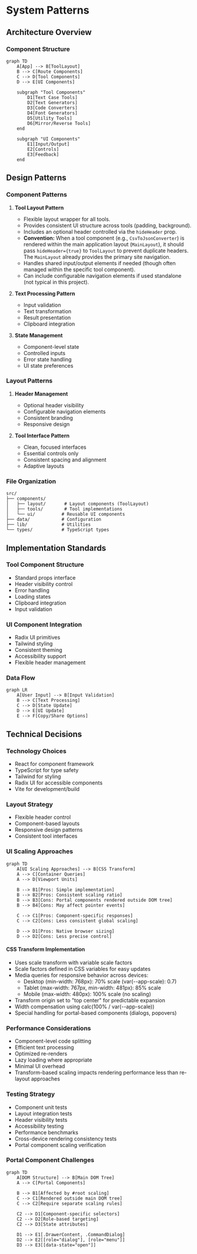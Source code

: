# System Patterns

## Architecture Overview

### Component Structure
```mermaid
graph TD
    A[App] --> B[ToolLayout]
    B --> C[Route Components]
    C --> D[Tool Components]
    D --> E[UI Components]
    
    subgraph "Tool Components"
        D1[Text Case Tools]
        D2[Text Generators]
        D3[Code Converters]
        D4[Font Generators]
        D5[Utility Tools]
        D6[Mirror/Reverse Tools]
    end
    
    subgraph "UI Components"
        E1[Input/Output]
        E2[Controls]
        E3[Feedback]
    end
```

## Design Patterns

### Component Patterns
1. **Tool Layout Pattern**
   - Flexible layout wrapper for all tools.
   - Provides consistent UI structure across tools (padding, background).
   - Includes an optional header controlled via the `hideHeader` prop.
   - **Convention:** When a tool component (e.g., `CsvToJsonConverter`) is rendered within the main application layout (`MainLayout`), it should pass `hideHeader={true}` to `ToolLayout` to prevent duplicate headers. The `MainLayout` already provides the primary site navigation.
   - Handles shared input/output elements if needed (though often managed within the specific tool component).
   - Can include configurable navigation elements if used standalone (not typical in this project).

2. **Text Processing Pattern**
   - Input validation
   - Text transformation
   - Result presentation
   - Clipboard integration

3. **State Management**
   - Component-level state
   - Controlled inputs
   - Error state handling
   - UI state preferences

### Layout Patterns
1. **Header Management**
   - Optional header visibility
   - Configurable navigation elements
   - Consistent branding
   - Responsive design

2. **Tool Interface Pattern**
   - Clean, focused interfaces
   - Essential controls only
   - Consistent spacing and alignment
   - Adaptive layouts

### File Organization
```
src/
├── components/
│   ├── layout/       # Layout components (ToolLayout)
│   ├── tools/        # Tool implementations
│   └── ui/          # Reusable UI components
├── data/            # Configuration
├── lib/             # Utilities
└── types/           # TypeScript types
```

## Implementation Standards

### Tool Component Structure
- Standard props interface
- Header visibility control
- Error handling
- Loading states
- Clipboard integration
- Input validation

### UI Component Integration
- Radix UI primitives
- Tailwind styling
- Consistent theming
- Accessibility support
- Flexible header management

### Data Flow
```mermaid
graph LR
    A[User Input] --> B[Input Validation]
    B --> C[Text Processing]
    C --> D[State Update]
    D --> E[UI Update]
    E --> F[Copy/Share Options]
```

## Technical Decisions

### Technology Choices
- React for component framework
- TypeScript for type safety
- Tailwind for styling
- Radix UI for accessible components
- Vite for development/build

### Layout Strategy
- Flexible header control
- Component-based layouts
- Responsive design patterns
- Consistent tool interfaces

### UI Scaling Approaches
```mermaid
graph TD
    A[UI Scaling Approaches] --> B[CSS Transform]
    A --> C[Container Queries]
    A --> D[Viewport Units]
    
    B --> B1[Pros: Simple implementation]
    B --> B2[Pros: Consistent scaling ratio]
    B --> B3[Cons: Portal components rendered outside DOM tree]
    B --> B4[Cons: May affect pointer events]
    
    C --> C1[Pros: Component-specific responses]
    C --> C2[Cons: Less consistent global scaling]
    
    D --> D1[Pros: Native browser sizing]
    D --> D2[Cons: Less precise control]
```

#### CSS Transform Implementation
- Uses scale transform with variable scale factors
- Scale factors defined in CSS variables for easy updates
- Media queries for responsive behavior across devices:
  - Desktop (min-width: 768px): 70% scale (var(--app-scale): 0.7)
  - Tablet (max-width: 767px, min-width: 481px): 85% scale
  - Mobile (max-width: 480px): 100% scale (no scaling)
- Transform origin set to "top center" for predictable expansion
- Width compensation using calc(100% / var(--app-scale))
- Special handling for portal-based components (dialogs, popovers)

### Performance Considerations
- Component-level code splitting
- Efficient text processing
- Optimized re-renders
- Lazy loading where appropriate
- Minimal UI overhead
- Transform-based scaling impacts rendering performance less than re-layout approaches

### Testing Strategy
- Component unit tests
- Layout integration tests
- Header visibility tests
- Accessibility testing
- Performance benchmarks
- Cross-device rendering consistency tests
- Portal component scaling verification

### Portal Component Challenges
```mermaid
graph TD
    A[DOM Structure] --> B[Main DOM Tree]
    A --> C[Portal Components]
    
    B --> B1[Affected by #root scaling]
    C --> C1[Rendered outside main DOM tree]
    C --> C2[Require separate scaling rules]
    
    C2 --> D1[Component-specific selectors]
    C2 --> D2[Role-based targeting]
    C2 --> D3[State attributes]
    
    D1 --> E1[.DrawerContent, .CommandDialog]
    D2 --> E2[[role="dialog"], [role="menu"]]
    D3 --> E3[[data-state="open"]]
```
